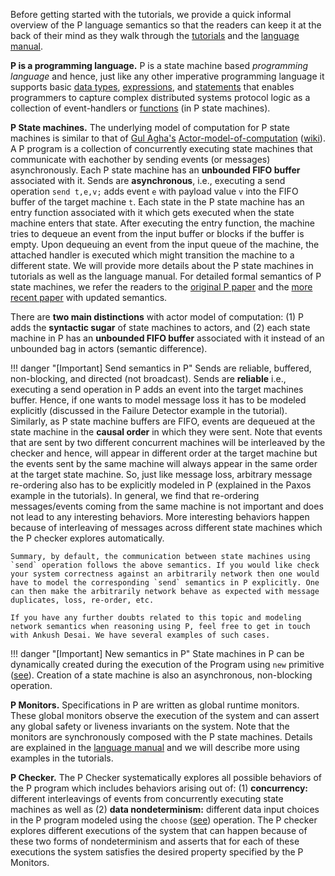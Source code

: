 Before getting started with the tutorials, we provide a quick informal overview of the P language semantics so that the readers can keep it at the back of their mind as they walk through the [tutorials](../tutsoutline.md) and the [language manual](../manualoutline.md).

**P is a programming language.** P is a state machine based _programming language_ and hence, just like any other imperative programming language it supports basic [data types](../manual/datatypes.md), [expressions](../manual/expressions.md), and [statements](../manual/statemachines.md) that enables programmers to capture complex distributed systems protocol logic as a collection of event-handlers or [functions](../manual/functions.md) (in P state machines).

**P State machines.** The underlying model of computation for P state machines is similar to that of [Gul Agha's](http://osl.cs.illinois.edu/members/agha.html) [Actor-model-of-computation](https://dspace.mit.edu/handle/1721.1/6952) ([wiki](https://en.wikipedia.org/wiki/Actor_model)). A P program is a collection of concurrently executing state machines that communicate with eachother by sending events (or messages) asynchronously. Each P state machine has an **unbounded FIFO buffer** associated with it. 
Sends are **asynchronous**, i.e., executing a send operation `send t,e,v;` adds event `e` with payload value `v` into the FIFO buffer of the target machine `t`. 
Each state in the P state machine has an entry function associated with it which gets executed when the state machine enters that state. After executing the entry
function, the machine tries to dequeue an event from the input buffer or blocks if the buffer is empty. Upon dequeuing an event from the input queue of the machine, the attached handler is executed which might transition the machine to a different state. We will provide more details about the P state machines in tutorials as well as the language manual. 
For detailed formal semantics of P state machines, we refer the readers to the [original P paper](https://ankushdesai.github.io/assets/papers/p.pdf) and the [more recent paper](https://ankushdesai.github.io/assets/papers/modp.pdf) with updated semantics.

There are **two main distinctions** with actor model of computation: (1) P adds the **syntactic sugar** of state machines to actors, and (2) each state machine in P has an **unbounded FIFO buffer** associated with it instead of an unbounded bag in actors (semantic difference). 

!!! danger "[Important] Send semantics in P"
    Sends are reliable, buffered, non-blocking, and directed (not broadcast). Sends are **reliable** i.e., executing a send operation in P adds an event into the target machines buffer. Hence, if one wants to model message loss it has to be modeled explicitly (discussed in the Failure Detector example in the tutorial). Similarly, as P state machine buffers are FIFO, events are dequeued at the state machine in the **causal order** in which they were sent. Note that events that are sent by two different concurrent machines will be interleaved by the checker and hence, will appear in different order at the target machine but the events sent by the same machine will always appear in the same order at the target state machine. So, just like message loss, arbitrary message re-ordering also has to be explicitly modeled in P (explained in the Paxos example in the tutorials). In general, we find that re-ordering messages/events coming from the same machine is not important and does not lead to any interesting behaviors. More interesting behaviors happen because of interleaving of messages across different state machines which the P checker explores automatically.

    Summary, by default, the communication between state machines using `send` operation follows the above semantics. If you would like check your system correctness against an arbitrarily network then one would have to model the corresponding `send` semantics in P explicitly. One can then make the arbitrarily network behave as expected with message duplicates, loss, re-order, etc. 

    If you have any further doubts related to this topic and modeling network semantics when reasoning using P, feel free to get in touch with Ankush Desai. We have several examples of such cases.

!!! danger "[Important] New semantics in P"
    State machines in P can be dynamically created during the execution of the Program using `new` primitive ([see](../manual/statements.md#new)). Creation of a state machine is also an asynchronous, non-blocking operation.

**P Monitors.** Specifications in P are written as global runtime monitors. These global monitors observe the execution of the system and can assert any global safety or liveness invariants on the system. Note that the monitors are synchronously composed with the P state machines. Details are explained in the [language manual](../manual/monitors.md) and we will describe more using examples in the tutorials.

**P Checker.** The P Checker systematically explores all possible behaviors of the P program which includes behaviors arising out of: (1) **concurrency:** different interleavings of events from concurrently executing state machines as well as (2) **data nondeterminism:** different data input choices in the P program modeled using the `choose` ([see](../manual/expressions.md#choose)) operation. The P checker explores different executions of the system that can happen because of these two forms of nondeterminism and asserts that for each of these executions the system satisfies the desired property specified by the P Monitors.
